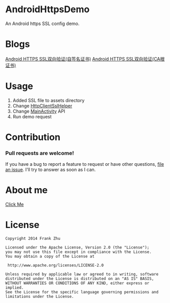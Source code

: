 AndroidHttpsDemo
============

An Android https SSL config demo.

Blogs
============
[Android HTTPS SSL双向验证(自签名证书)](http://frank-zhu.github.io/android/2014/12/26/android-https-ssl/)
[Android HTTPS SSL双向验证(CA根证书)](http://frank-zhu.github.io/android/2017/03/30/android-https-ssl-part-02/)

Usage
============
1. Added SSL file to assets directory
2. Change [HttpClientSslHelper](https://github.com/Frank-Zhu/AndroidHttpsDemo/blob/master/app/src/main/java/com/frankzhu/androidhttpsdemo/HttpClientSslHelper.java#L47-L52)
3. Change [MainActivity](https://github.com/Frank-Zhu/AndroidHttpsDemo/blob/master/app/src/main/java/com/frankzhu/androidhttpsdemo/MainActivity.java#L17-L18) API
4. Run demo request


Contribution
============
### Pull requests are welcome!

If you have a bug to report a feature to request or have other questions, [file an issue](https://github.com/Frank-Zhu/AndroidHttpsDemo/issues). I'll try to answer as soon as I can.

About me
============
[Click Me](http://frank-zhu.github.io/about/)

License
============

    Copyright 2014 Frank Zhu

    Licensed under the Apache License, Version 2.0 (the "License");
    you may not use this file except in compliance with the License.
    You may obtain a copy of the License at

     http://www.apache.org/licenses/LICENSE-2.0

    Unless required by applicable law or agreed to in writing, software
    distributed under the License is distributed on an "AS IS" BASIS,
    WITHOUT WARRANTIES OR CONDITIONS OF ANY KIND, either express or implied.
    See the License for the specific language governing permissions and
    limitations under the License.